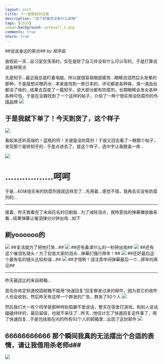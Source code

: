 ```yaml
---
layout: post
title: 十一放假前的日常
description: "这个好像并没有什么卵用"
tags: [CSS3]
image:background: witewall_3.png
comments: true
share: true
---
```


##说说身边的笑点##
*by 程序盐*

放假前一天...自习室空荡荡的，实在是除了自习并没有什么可以写的，于是打算说说各种笑点

先是知乎...最近我总是盯着电脑，所以就很容易眼部疲劳...眼睛流泪然后头发晕的那种，于是就想买眼药水...本来是找到一款日本的，评论都是各种爽，滴一滴血丝都没了啥的...结果去百度了一篇知乎，说大部分都有防腐剂，长期眼睛会发炎各种各种可怕，于是在豆瓣找到了一个这样的帖子，介绍了一两个很实用没防腐剂的外国品牌
![](http://i.imgur.com/ubBUVQZ.jpg)

于是我就下单了！今天到货了，这个样子
-------------
![](http://i.imgur.com/jmidtIZ.jpg)

看起来还听高端的！蓝瓶的钙！关键是没防腐剂！于是又回去看了一眼那个帖子，发现那个是转知乎的...于是点进去了，是这个样子，选中字让我膝盖一疼...

![](http://i.imgur.com/WB0G0AP.jpg)

.................呵呵
=======
于是...40块钱买来的防腐剂我就这样忍了...先用着...感觉不错，我再去买没有防腐剂的...


----------

接着，昨天我看完了未闻花名的日剧版...为了减轻泪点，我特意找的弹幕播放器来看...结果弹幕让催泪弹分分钟出戏...如下
## 刷yoooooo的 ##
![](http://i.imgur.com/H5TfeZB.jpg)
##复活就为了把他打哭...##
![](http://i.imgur.com/kPw6vJj.jpg)
##还有鼻涕什么的一秒钟出戏##
![](http://i.imgur.com/vLIFmaD.jpg)
##还有这个催泪名镜头！为了拉低大家的泪点...弹幕们强行拜年！##
![](http://i.imgur.com/tA4iPHg.jpg)
##还好最后这个最有名的镜头比较和谐...##
![](http://i.imgur.com/bQVleBt.jpg)
##才怪咧！请注意中间弹幕最后一个...拜年的再见##


----------

昨天最逗比的来自邮箱...

首先你肯定知道校园邮箱不能用“快速回复”回复群发过来的邮件，因为其它的收件人也会收到。然后昨天有这样一个群发的广告，群发了92个人
![](http://i.imgur.com/4zIcRP1.png)

然后我们大一有个同学是那种特别孤僻不爱说话，整天在宿舍打游戏，和别人说话磕磕绊绊的，最后留级，也就不来往了...昨天...他估计忘了快速回复这件事了，用了快速回复...于是包括我在内的所有92个人的邮箱里...出现了这封邮件
![](http://i.imgur.com/rwJGW35.jpg)
## 66666666666 那个瞬间我真的无法摆出个合适的表情，请让我借用杀老师d##
![](http://i.imgur.com/Yd6Wud5.png)